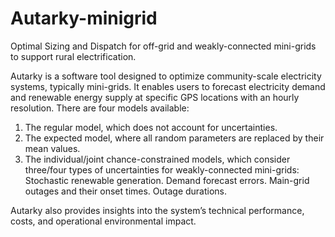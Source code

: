# Autarky-minigrid
Optimal Sizing and Dispatch for off-grid and weakly-connected mini-grids to support rural electrification. 

Autarky is a software tool designed to optimize community-scale electricity systems, typically mini-grids. It enables users to forecast electricity demand and renewable energy supply at specific GPS locations with an hourly resolution. There are four models available:
1. The regular model, which does not account for uncertainties.
2. The expected model, where all random parameters are replaced by their mean values.
3. The individual/joint chance-constrained models, which consider three/four types of uncertainties for weakly-connected mini-grids:
Stochastic renewable generation.
Demand forecast errors.
Main-grid outages and their onset times.
Outage durations.

Autarky also provides insights into the system’s technical performance, costs, and operational environmental impact.
